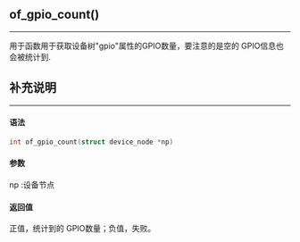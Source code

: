 ## of_gpio_count()

---

用于函数用于获取设备树"gpio"属性的GPIO数量，要注意的是空的 GPIO信息也会被统计到.

## 补充说明

---

#### 语法

```c
int of_gpio_count(struct device_node *np)
```

#### 参数

np :设备节点

#### 返回值

正值，统计到的 GPIO数量；负值，失败。
